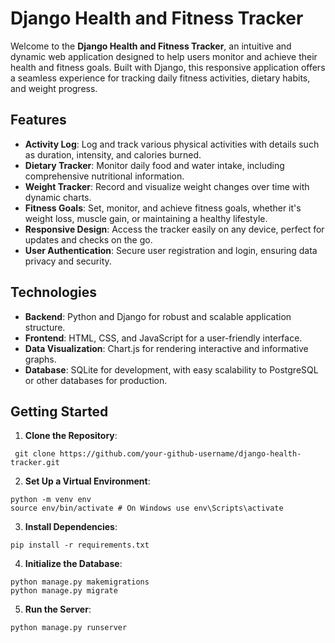 # Django Health and Fitness Tracker

Welcome to the **Django Health and Fitness Tracker**, an intuitive and dynamic web application designed to help users monitor and achieve their health and fitness goals. Built with Django, this responsive application offers a seamless experience for tracking daily fitness activities, dietary habits, and weight progress.

## Features

- **Activity Log**: Log and track various physical activities with details such as duration, intensity, and calories burned.
- **Dietary Tracker**: Monitor daily food and water intake, including comprehensive nutritional information.
- **Weight Tracker**: Record and visualize weight changes over time with dynamic charts.
- **Fitness Goals**: Set, monitor, and achieve fitness goals, whether it's weight loss, muscle gain, or maintaining a healthy lifestyle.
- **Responsive Design**: Access the tracker easily on any device, perfect for updates and checks on the go.
- **User Authentication**: Secure user registration and login, ensuring data privacy and security.

## Technologies

- **Backend**: Python and Django for robust and scalable application structure.
- **Frontend**: HTML, CSS, and JavaScript for a user-friendly interface.
- **Data Visualization**: Chart.js for rendering interactive and informative graphs.
- **Database**: SQLite for development, with easy scalability to PostgreSQL or other databases for production.

## Getting Started

1. **Clone the Repository**:

``` git clone https://github.com/your-github-username/django-health-tracker.git``` 


2. **Set Up a Virtual Environment**:
``` 
python -m venv env
source env/bin/activate # On Windows use env\Scripts\activate
``` 

3. **Install Dependencies**:
``` 
pip install -r requirements.txt

``` 

4. **Initialize the Database**:
``` 
python manage.py makemigrations
python manage.py migrate
``` 


5. **Run the Server**:
``` 
python manage.py runserver
``` 
